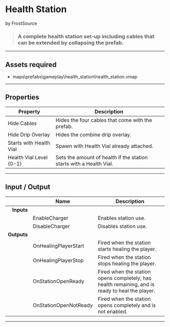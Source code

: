 # Health Station
by FrostSource

> ### A complete health station set-up including cables that can be extended by collapsing the prefab.

---

## Assets required

- maps\prefabs\gameplay\health_station\health_station.vmap

---

## Properties

| Property | Description |
| - | - |
| Hide Cables | Hides the four cables that come with the prefab.
| Hide Drip Overlay | Hides the combine drip overlay.
| Starts with Health Vial | Spawn with Health Vial already attached.
| Health Vial Level (0-1) | Sets the amount of health if the station starts with a Health Vial.

---

## Input / Output

|| Name | Description |
| -: | - | - |
| **Inputs**
|| EnableCharger | Enables station use.
|| DisableCharger | Disables station use.
| **Outputs**
|| OnHealingPlayerStart | Fired when the station starts healing the player.
|| OnHealingPlayerStop | Fired when the station stops healing the player.
|| OnStationOpenReady | Fired when the station opens completely, has health remaining, and is ready to heal the player.
|| OnStationOpenNotReady | Fired when the station opens completely and is not enabled.

---